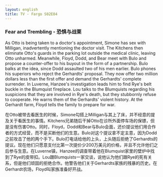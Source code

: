 ```yaml
---
layout: english
title: TV - Fargo S02E04
---
```


<h3>Fear and Trembling - 恐惧与战栗</h3>
<p>As Otto is being taken to a doctor's appointment, Simone has sex with Milligan, inadvertently mentioning the doctor visit. The Kitchens then eliminate Otto's guards in the parking lot outside the medical clinic, leaving Otto unharmed. Meanwhile, Floyd, Dodd, and Bear meet with Bulo and propose a counter-offer to his buyout in the form of a partnership. Bulo balks at the idea, since Dodd assaulted two of his men earlier. Bulo phones his superiors who reject the Gerhardts' proposal. They now offer two million dollars less than the first offer and demand the Gerhardts' complete surrender. In Luverne, Hanzee's investigation leads him to find Rye's belt buckle in the Blumquist fireplace. Lou talks to the Blumquists regarding his suspicions that they are involved in Rye's death, but they stubbornly refuse to cooperate. He warns them of the Gerhardts' violent history. At the Gerhardt farm, Floyd tells the family to prepare for war.</p>

<div>在Otto被带去看医生的时候，Simone勾搭上Milligan与其上了床，并不经意的提及关于看医生的事情。Kitchens兄弟随后干掉Otto在诊所外面停车场的保镖，但是没有伤害Otto。同时，Floyd，Dodd和Bear与Bulo会面，还价提议他们用合作者的方式经营，而不是买断他们的生意。Bulo对这个提议拿不定主意，因为Dodd之前攻击了他的两个手下。Bulo打电话给他的上头，上头随后拒绝了Gerhardts的提议。现在他们只愿意支付比第一次提价少200万美元的价格，并且不允许他们之后参与生意。在Luverne镇，Hanzee的调查带着他在Blumquist家里的壁炉中找到了Rye的皮带扣。Lou跟Blumquists一家交谈，说他认为他们跟Rye的死有关系，但是他们顽固的拒绝合作。他警告他们关于Gerhardts家族的残暴的历史。在Gerhardt农场，Floyd叫家族准备好开战。</div>
<script>
var note = {};
note["status"] = "{{ page.title }}";
note[1] = {};
note[1]['structure'] = {
	'1-9':'副词从句SVC',
	'11-15':'SVO',
	'16-20':'who mentions 简化从句',
	'21-34':'SVO',
	'35-37':'but he leaves 简化从句',
	'38-58':'FANBOYS的A连接句子',
	'59-63':'SVO',
	'64-71':'副词从句',
	'72-75':'SVO',
	'76-80':'形容词从句',
	'81-97':'FANBOYS的A连接句子',
	'98-103':'SVO',
	'104-108':'so that he is to find 简化副词从句',
	'109-112':'简化形容词从句',
	'113-117':'SVO',
	'118-120':'副词短语',
	'121-127':'名词短语',
	'128-133':'FANBOYS的B连接句子',
	'134-141':'SVO',
	'142-149':'SVO',
	'150-153':'that they are to preapre 简化名词从句',
}
note[1]['pos'] = {
}

</script>